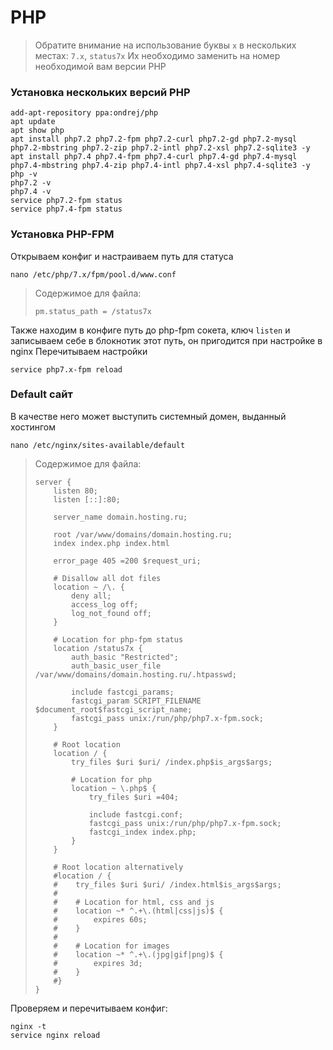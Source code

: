 # PHP
> Обратите внимание на использование буквы `x` в нескольких местах: `7.x`, `status7x`
> Их необходимо заменить на номер необходимой вам версии PHP

### Установка нескольких версий PHP
```
add-apt-repository ppa:ondrej/php
apt update
apt show php
apt install php7.2 php7.2-fpm php7.2-curl php7.2-gd php7.2-mysql php7.2-mbstring php7.2-zip php7.2-intl php7.2-xsl php7.2-sqlite3 -y
apt install php7.4 php7.4-fpm php7.4-curl php7.4-gd php7.4-mysql php7.4-mbstring php7.4-zip php7.4-intl php7.4-xsl php7.4-sqlite3 -y
php -v
php7.2 -v
php7.4 -v
service php7.2-fpm status
service php7.4-fpm status
```

### Установка PHP-FPM
Открываем конфиг и настраиваем путь для статуса
```
nano /etc/php/7.x/fpm/pool.d/www.conf
```
> Содержимое для файла:
> ```
> pm.status_path = /status7x
> ```
Также находим в конфиге путь до php-fpm сокета, ключ `listen` и записываем себе в блокнотик этот путь, он пригодится при настройке в nginx
Перечитываем настройки
```
service php7.x-fpm reload
```

### Default сайт
В качестве него может выступить системный домен, выданный хостингом
```
nano /etc/nginx/sites-available/default
```
> Содержимое для файла:
> ```
> server {
>     listen 80;
>     listen [::]:80;
> 
>     server_name domain.hosting.ru;
> 
>     root /var/www/domains/domain.hosting.ru;
>     index index.php index.html
> 
>     error_page 405 =200 $request_uri;
> 
>     # Disallow all dot files
>     location ~ /\. {
>         deny all;
>         access_log off;
>         log_not_found off;
>     }
> 
>     # Location for php-fpm status
>     location /status7x {
>         auth_basic "Restricted";
>         auth_basic_user_file /var/www/domains/domain.hosting.ru/.htpasswd;
> 
>         include fastcgi_params;
>         fastcgi_param SCRIPT_FILENAME $document_root$fastcgi_script_name;
>         fastcgi_pass unix:/run/php/php7.x-fpm.sock;
>     }
>     
>     # Root location
>     location / {
>         try_files $uri $uri/ /index.php$is_args$args;
> 
>         # Location for php
>         location ~ \.php$ {
>             try_files $uri =404;
> 
>             include fastcgi.conf;
>             fastcgi_pass unix:/run/php/php7.x-fpm.sock;
>             fastcgi_index index.php;
>         }        
>     }
>     
>     # Root location alternatively
>     #location / {
>     #    try_files $uri $uri/ /index.html$is_args$args;
>     #
>     #    # Location for html, css and js
>     #    location ~* ^.+\.(html|css|js)$ {
>     #        expires 60s;
>     #    }
>     #
>     #    # Location for images
>     #    location ~* ^.+\.(jpg|gif|png)$ {
>     #        expires 3d;
>     #    }
>     #}
> }
> ```
Проверяем и перечитываем конфиг:
```
nginx -t
service nginx reload
```
